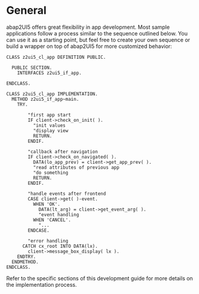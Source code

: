 # General

abap2UI5 offers great flexibility in app development. Most sample applications follow a process similar to the sequence outlined below. You can use it as a starting point, but feel free to create your own sequence or build a wrapper on top of abap2UI5 for more customized behavior:

```abap
CLASS z2ui5_cl_app DEFINITION PUBLIC.

  PUBLIC SECTION.
    INTERFACES z2ui5_if_app.

ENDCLASS.

CLASS z2ui5_cl_app IMPLEMENTATION.
  METHOD z2ui5_if_app~main.
    TRY.

        "first app start
        IF client->check_on_init( ).
          "init values
          "display view
          RETURN.
        ENDIF.

        "callback after navigation
        IF client->check_on_navigated( ).
          DATA(lo_app_prev) = client->get_app_prev( ).
          "read attributes of previous app
          "do something
          RETURN.
        ENDIF.

        "handle events after frontend
        CASE client->get( )-event.
          WHEN 'OK'.
            DATA(lt_arg) = client->get_event_arg( ).
            "event handling
          WHEN 'CANCEL'.
            "...
        ENDCASE.

        "error handling
      CATCH cx_root INTO DATA(lx).
        client->message_box_display( lx ).
    ENDTRY.
  ENDMETHOD.
ENDCLASS.
````
Refer to the specific sections of this development guide for more details on the implementation process.
